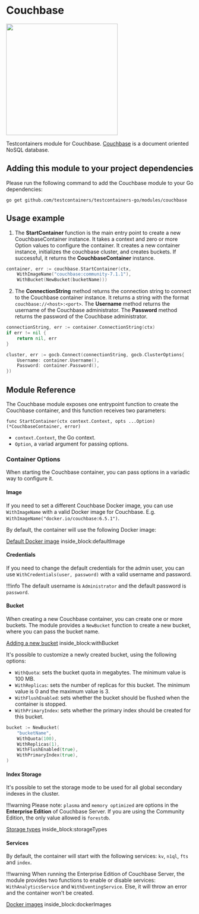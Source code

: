# Couchbase

<img src="https://cdn.worldvectorlogo.com/logos/couchbase.svg" width="300" />

Testcontainers module for Couchbase. [Couchbase](https://www.couchbase.com/) is a document oriented NoSQL database.

## Adding this module to your project dependencies

Please run the following command to add the Couchbase module to your Go dependencies:

```
go get github.com/testcontainers/testcontainers-go/modules/couchbase
```

## Usage example

1. The **StartContainer** function is the main entry point to create a new CouchbaseContainer instance. 
It takes a context and zero or more Option values to configure the container. 
It creates a new container instance, initializes the couchbase cluster, and creates buckets. 
If successful, it returns the **CouchbaseContainer** instance.
```go
container, err := couchbase.StartContainer(ctx, 
	WithImageName("couchbase:community-7.1.1"), 
	WithBucket(NewBucket(bucketName)))
```
2. The **ConnectionString** method returns the connection string to connect to the Couchbase container instance. 
It returns a string with the format `couchbase://<host>:<port>`.
The **Username** method returns the username of the Couchbase administrator. 
The **Password** method returns the password of the Couchbase administrator.
```go
connectionString, err := container.ConnectionString(ctx)
if err != nil {
	return nil, err
}

cluster, err := gocb.Connect(connectionString, gocb.ClusterOptions{
	Username: container.Username(),
	Password: container.Password(),
})
```

## Module Reference

The Couchbase module exposes one entrypoint function to create the Couchbase container, and this function receives two parameters:

```golang
func StartContainer(ctx context.Context, opts ...Option) (*CouchbaseContainer, error)
```

- `context.Context`, the Go context.
- `Option`, a variad argument for passing options.

### Container Options

When starting the Couchbase container, you can pass options in a variadic way to configure it.

#### Image

If you need to set a different Couchbase Docker image, you can use `WithImageName` with a valid Docker image
for Couchbase. E.g. `WithImageName("docker.io/couchbase:6.5.1")`.

By default, the container will use the following Docker image:

<!--codeinclude-->
[Default Docker image](../../modules/couchbase/couchbase.go) inside_block:defaultImage
<!--/codeinclude-->

#### Credentials

If you need to change the default credentials for the admin user, you can use `WithCredentials(user, password)` with a valid username and password.

!!!info
	The default username is `Administrator` and the default password is `password`.

#### Bucket

When creating a new Couchbase container, you can create one or more buckets. The module provides a `NewBucket` function to create a new bucket, where
you can pass the bucket name.

<!--codeinclude-->
[Adding a new bucket](../../modules/couchbase/couchbase_test.go) inside_block:withBucket
<!--/codeinclude-->

It's possible to customize a newly created bucket, using the following options:

- `WithQuota`: sets the bucket quota in megabytes. The minimum value is 100 MB.
- `WithReplicas`: sets the number of replicas for this bucket. The minimum value is 0 and the maximum value is 3.
- `WithFlushEnabled`: sets whether the bucket should be flushed when the container is stopped.
- `WithPrimaryIndex`: sets whether the primary index should be created for this bucket.

```go
bucket := NewBucket(
	"bucketName",
	WithQuota(100),
	WithReplicas(1),
	WithFlushEnabled(true),
	WithPrimaryIndex(true),
)
```

#### Index Storage

It's possible to set the storage mode to be used for all global secondary indexes in the cluster.

!!!warning
	Please note: `plasma` and `memory optimized` are options in the **Enterprise Edition** of Couchbase Server. If you are using the Community Edition, the only value allowed is `forestdb`.

<!--codeinclude-->
[Storage types](../../modules/couchbase/storage_mode.go) inside_block:storageTypes
<!--/codeinclude-->

#### Services

By default, the container will start with the following services: `kv`, `n1ql`, `fts` and `index`.

!!!warning
	When running the Enterprise Edition of Couchbase Server, the module provides two functions to enable or disable services:
	`WithAnalyticsService` and `WithEventingService`. Else, it will throw an error and the container won't be created.

<!--codeinclude-->
[Docker images](../../modules/couchbase/couchbase_test.go) inside_block:dockerImages
<!--/codeinclude-->

